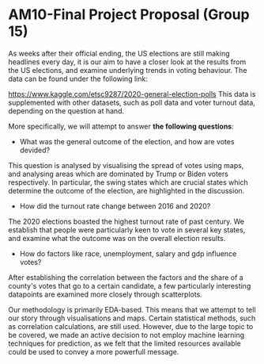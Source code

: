 # AM10-Final Project Proposal (Group 15)

As weeks after their official ending, the US elections are still making headlines every day, it is our aim to have a closer look at the results from the US elections, and examine underlying trends in voting behaviour. The data can be found under the following link:

https://www.kaggle.com/etsc9287/2020-general-election-polls
This data is supplemented with other datasets, such as poll data and voter turnout data, depending on the question at hand. 

More specifically, we will attempt to answer **the following questions**:

- What was the general outcome of the election, and how are votes devided?

This question is analysed by visualising the spread of votes using maps, and analysing areas which are dominated by Trump or Biden voters respectively.
In particular, the swing states which are crucial states which determine the outcome of the election, are highlighted in the discussion.

- How did the turnout rate change between 2016 and 2020?

The 2020 elections boasted the highest turnout rate of past century. We establish that people were particularly keen to vote in several key states, and examine what the outcome was on the overall election results.

- How do factors like race, unemployment, salary and gdp influence votes?

After establishing the correlation between the factors and the share of a county's votes that go to a certain candidate, a few particularly interesting datapoints are examined more closely through scatterplots. 

Our methodology is primarily EDA-based. This means that we attempt to tell our story through visualisations and maps. Certain statistical methods, such as correlation calculations, are still used. However, due to the large topic to be covered, we made an active decision to not employ machine learning techniques for prediction, as we felt that the limited resources available could be used to convey a more powerfull message.
